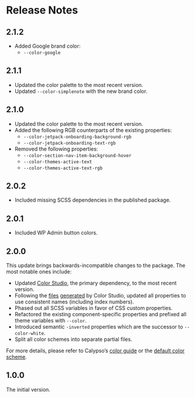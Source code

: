 # Release Notes

## 2.1.2

* Added Google brand color:
  * `--color-google`

## 2.1.1

* Updated the color palette to the most recent version.
* Updated `--color-simplenote` with the new brand color.

## 2.1.0

* Updated the color palette to the most recent version.
* Added the following RGB counterparts of the existing properties:
  * `--color-jetpack-onboarding-background-rgb`
  * `--color-jetpack-onboarding-text-rgb`
* Removed the following properties:
  * `--color-section-nav-item-background-hover`
  * `--color-themes-active-text`
  * `--color-themes-active-text-rgb`

## 2.0.2

* Included missing SCSS dependencies in the published package.

## 2.0.1

* Included WP Admin button colors.

## 2.0.0

This update brings backwards-incompatible changes to the package. The most notable ones include:

* Updated [Color Studio](https://color-studio.blog), the primary dependency, to the most recent version.
* Following the [files](https://github.com/Automattic/color-studio/blob/HEAD/dist/color-properties.css) [generated](https://github.com/Automattic/color-studio/blob/HEAD/dist/color-properties-rgb.css) by Color Studio, updated all properties to use consistent names (including index numbers).
* Phased out all SCSS variables in favor of CSS custom properties.
* Refactored the existing component-specific properties and prefixed all theme variables with `--color`.
* Introduced semantic `-inverted` properties which are the successor to `--color-white`.
* Split all color schemes into separate partial files.

For more details, please refer to Calypso’s [color guide](https://github.com/Automattic/wp-calypso/blob/update/colors/docs/color.md) or the [default color scheme](https://github.com/Automattic/wp-calypso/blob/HEAD/packages/calypso-color-schemes/src/shared/color-schemes/_default.scss).

## 1.0.0

The initial version.
